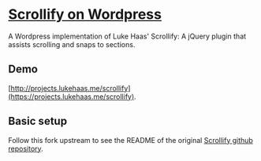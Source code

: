 # [Scrollify on Wordpress](https://projects.lukehaas.me/scrollify)

A Wordpress implementation of Luke Haas' Scrollify: A jQuery plugin that assists scrolling and snaps to sections.

## Demo

[http://projects.lukehaas.me/scrollify](https://projects.lukehaas.me/scrollify).

## Basic setup

Follow this fork upstream to see the README of the original [Scrollify github repository](https://github.com/lukehaas/Scrollify).
